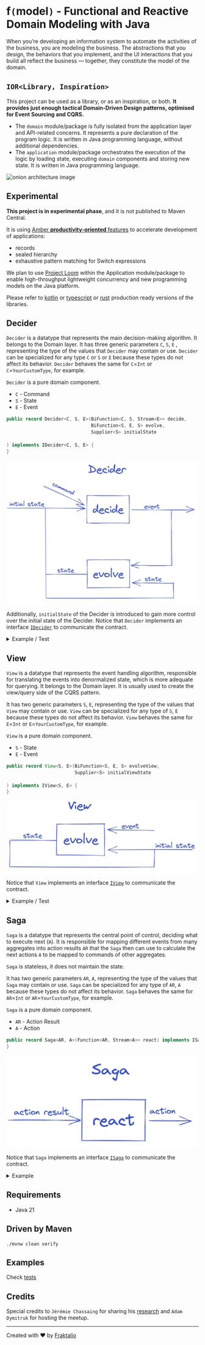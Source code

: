 # **f`(`model`)`** - Functional and Reactive Domain Modeling with Java

When you’re developing an information system to automate the activities of the business, you are modeling the business.
The abstractions that you design, the behaviors that you implement, and the UI interactions that you build all reflect
the business — together,
they constitute the model of the domain.

## `IOR<Library, Inspiration>`

This project can be used as a library, or as an inspiration, or both. **It provides just enough tactical
Domain-Driven Design patterns, optimised for Event Sourcing and CQRS.**

- The `domain` module/package is fully isolated from the application layer and API-related concerns. It represents a
  pure
  declaration of the program logic. It is written in Java programming language, without
  additional
  dependencies.
- The `application` module/package orchestrates the execution of the logic by loading state, executing `domain`
  components
  and storing new state. It is written in Java programming language.

![onion architecture image](.assets/onion.png)

## Experimental

**This project is in experimental phase**, and it is not published to Maven Central.

It is using [Amber **productivity-oriented** features](https://openjdk.org/projects/amber/) to accelerate development of
applications:

- records
- sealed hierarchy
- exhaustive pattern matching for Switch expressions

We plan to
use [Project Loom](https://blogs.oracle.com/javamagazine/post/going-inside-javas-project-loom-and-virtual-threads)
within the Application module/package to enable high-throughput lightweight concurrency and new programming models on
the Java platform.

Please refer to [kotlin](https://github.com/fraktalio/fmodel) or [typescript](https://github.com/fraktalio/fmodel-ts)
or [rust](https://github.com/fraktalio/fmodel-rust)
production ready versions of the libraries.

## Decider

`Decider` is a datatype that represents the main decision-making algorithm. It belongs to the Domain layer. It has three
generic parameters `C`, `S`, `E` , representing the type of the values that `Decider` may contain or use.
`Decider` can be specialized for any type `C` or `S` or `E` because these types do not affect its
behavior. `Decider` behaves the same for `C`=`Int` or `C`=`YourCustomType`, for example.

`Decider` is a pure domain component.

- `C` - Command
- `S` - State
- `E` - Event

```java
public record Decider<C, S, E>(BiFunction<C, S, Stream<E>> decide,
                               BiFunction<S, E, S> evolve,
                               Supplier<S> initialState

) implements IDecider<C, S, E> {
}
```

![decider image](.assets/decider.png)

Additionally, `initialState` of the Decider is introduced to gain more control over the initial state of the Decider.
Notice that `Decider` implements an
interface [`IDecider`](src/main/java/com/fraktalio/fmodel/domain/decider/IDecider.java) to communicate the contract.

<details>
  <summary>Example / Test</summary>

```java
class DeciderTest {
  @Test
  void deciderTest() {
    var addOddNumberCommand = new AddOddNumberCommand(1);
    var oddNumberAddedEvent = new OddNumberAddedEvent(1);
    var addEvenNumberCommand = new AddEvenNumberCommand(2);
    var evenNumberAddedEvent = new EvenNumberAddedEvent(2);
    var oddState = new OddNumberState(0);
    var evenState = new EvenNumberState(0);
    var state = new NumberState(evenState, oddState);

    Decider<? super OddCommand, OddNumberState, OddEvent> oddDecider = new Decider<>(
            (c, s) -> switch (c) {
              case AddOddNumberCommand cmd -> Stream.of(new OddNumberAddedEvent(s.value() + cmd.value()));
              case MultiplyOddNumberCommand cmd -> Stream.of(new OddNumberMultipliedEvent(s.value() * cmd.value()));
              case null -> Stream.empty();
            },
            (s, e) -> switch (e) {
              case OddNumberAddedEvent evt -> new OddNumberState(evt.value());
              case OddNumberMultipliedEvent evt -> new OddNumberState(evt.value());
              case null -> s;
            },
            () -> oddState
    );

    Decider<? super EvenCommand, EvenNumberState, EvenEvent> evenDecider = new Decider<>(
            (c, s) -> switch (c) {
              case AddEvenNumberCommand cmd -> Stream.of(new EvenNumberAddedEvent(s.value() + cmd.value()));
              case MultiplyEvenNumberCommand cmd -> Stream.of(new EvenNumberMultipliedEvent(s.value() * cmd.value()));
              case null -> Stream.empty();
            },
            (s, e) -> switch (e) {
              case EvenNumberAddedEvent evt -> new EvenNumberState(evt.value());
              case EvenNumberMultipliedEvent evt -> new EvenNumberState(evt.value());
              case null -> s;
            },
            () -> evenState
    );

    // Combining two deciders into one
    Decider<Command, Pair<EvenNumberState, OddNumberState>, Event> _decider = Decider.combine(
            evenDecider, EvenCommand.class, EvenEvent.class,
            oddDecider, OddCommand.class, OddEvent.class
    );
    // Combining two deciders into one, plus mapping inconvenient `Pair` into a domain specific `NumberState`
    Decider<Command, NumberState, Event> decider = Decider
            .combine(
                    evenDecider, EvenCommand.class, EvenEvent.class,
                    oddDecider, OddCommand.class, OddEvent.class)
            .dimapState(
                    (ns) -> new Pair<>(ns.evenNumber(), ns.oddNumber()),
                    (p) -> new NumberState(p.first(), p.second())
            );

    assertIterableEquals(List.of(oddNumberAddedEvent), oddDecider.decide().apply(addOddNumberCommand, oddState).toList());
    assertIterableEquals(List.of(evenNumberAddedEvent), evenDecider.decide().apply(addEvenNumberCommand, evenState).toList());
    assertIterableEquals(List.of(oddNumberAddedEvent), decider.decide().apply(addOddNumberCommand, state).toList());

    assertEquals(new OddNumberState(1), oddDecider.evolve().apply(oddState, oddNumberAddedEvent));
    assertEquals(new EvenNumberState(2), evenDecider.evolve().apply(evenState, evenNumberAddedEvent));
    assertEquals(new NumberState(new EvenNumberState(0), new OddNumberState(1)), decider.evolve().apply(state, oddNumberAddedEvent));
    assertEquals(new NumberState(new EvenNumberState(2), new OddNumberState(0)), decider.evolve().apply(state, evenNumberAddedEvent));
  }
}

```

</details>

## View

`View`  is a datatype that represents the event handling algorithm, responsible for translating the events into
denormalized state, which is more adequate for querying. It belongs to the Domain layer. It is usually used to create
the view/query side of the CQRS pattern.

It has two generic parameters `S`, `E`, representing the type of the values that `View` may contain or use.
`View` can be specialized for any type of `S`, `E` because these types do not affect its behavior.
`View` behaves the same for `E`=`Int` or `E`=`YourCustomType`, for example.

`View` is a pure domain component.

- `S` - State
- `E` - Event

```java
public record View<S, E>(BiFunction<S, E, S> evolveView,
                         Supplier<S> initialViewState

) implements IView<S, E> {
}
```

![view image](.assets/view.png)

Notice that `View` implements an interface [`IView`](src/main/java/com/fraktalio/fmodel/domain/view/IView.java) to
communicate the contract.

<details>
  <summary>Example / Test</summary>

```java
class ViewTest {
  @Test
  void viewTest() {
    var oddNumberAddedEvent = new OddNumberAddedEvent(1);
    var evenNumberAddedEvent = new EvenNumberAddedEvent(2);
    var oddState = new OddNumberState(0);
    var evenState = new EvenNumberState(0);
    var state = new NumberState(evenState, oddState);

    View<OddNumberState, ? super OddEvent> oddView = new View<>(
            (s, e) -> switch (e) {
              case OddNumberAddedEvent evt -> new OddNumberState(evt.value());
              case OddNumberMultipliedEvent evt -> new OddNumberState(evt.value());
              case null -> s;
            },
            () -> oddState
    );

    View<EvenNumberState, ? super EvenEvent> evenView = new View<>(
            (s, e) -> switch (e) {
              case EvenNumberAddedEvent evt -> new EvenNumberState(evt.value());
              case EvenNumberMultipliedEvent evt -> new EvenNumberState(evt.value());
              case null -> s;
            },
            () -> evenState
    );

    // Combining two views into one
    View<Pair<EvenNumberState, OddNumberState>, ? super Event> _decider = View.combine(
            evenView, EvenEvent.class,
            oddView, OddEvent.class
    );
    // Combining two views into one, plus mapping inconvenient `Pair` into more domain specific `NumberState`
    View<NumberState, ? super Event> decider = View
            .combine(evenView, EvenEvent.class, oddView, OddEvent.class)
            .dimapState(
                    (ns) -> new Pair<>(ns.evenNumber(), ns.oddNumber()),
                    (p) -> new NumberState(p.first(), p.second())
            );

    assertEquals(new OddNumberState(1), oddView.evolveView().apply(oddState, oddNumberAddedEvent));
    assertEquals(new EvenNumberState(2), evenView.evolveView().apply(evenState, evenNumberAddedEvent));
    assertEquals(new NumberState(new EvenNumberState(0), new OddNumberState(1)), decider.evolveView().apply(state, oddNumberAddedEvent));
    assertEquals(new NumberState(new EvenNumberState(2), new OddNumberState(0)), decider.evolveView().apply(state, evenNumberAddedEvent));
  }
}

```

</details>

## Saga

`Saga` is a datatype that represents the central point of control, deciding what to execute next (`A`). It is
responsible for mapping different events from many aggregates into action results `AR` that the `Saga` then can use to
calculate the next actions `A` to be mapped to commands of other aggregates.

`Saga` is stateless, it does not maintain the state.

It has two generic parameters `AR`, `A`, representing the type of the values that `Saga` may contain or use.
`Saga` can be specialized for any type of `AR`, `A` because these types do not affect its behavior.
`Saga` behaves the same for `AR`=`Int` or `AR`=`YourCustomType`, for example.

`Saga` is a pure domain component.

- `AR` - Action Result
- `A`  - Action

```java
public record Saga<AR, A>(Function<AR, Stream<A>> react) implements ISaga<AR, A> {
}
```

![saga image](.assets/saga.png)

Notice that `Saga` implements an interface [`ISaga`](src/main/java/com/fraktalio/fmodel/domain/saga/ISaga.java) to
communicate the contract.

<details>
  <summary>Example</summary>

```java

class SagaTest {
  @Test
  void sagaTest() {
    var oddNumberAddedEvent = new OddNumberAddedEvent(1);
    var evenNumberAddedEvent = new EvenNumberAddedEvent(2);
    var addOddNumberCommand = new AddOddNumberCommand(3);
    var addEvenNumberCommand = new AddEvenNumberCommand(2);

    Saga<? super OddEvent, ? extends EvenCommand> oddSaga = new Saga<>(
            (ar) -> switch (ar) {
              case OddNumberAddedEvent evt -> Stream.of(new AddEvenNumberCommand(evt.value() + 1));
              case OddNumberMultipliedEvent evt -> Stream.of(new MultiplyEvenNumberCommand(evt.value() + 1));
              case null -> Stream.empty();
            }
    );

    Saga<? super EvenEvent, ? extends OddCommand> evenSaga = new Saga<>(
            (ar) -> switch (ar) {
              case EvenNumberAddedEvent evt -> Stream.of(new AddOddNumberCommand(evt.value() + 1));
              case EvenNumberMultipliedEvent evt -> Stream.of(new MultiplyOddNumberCommand(evt.value() + 1));
              case null -> Stream.empty();
            }
    );

    // Combining two sagas into one saga
    Saga<? super Event, ? extends Command> saga = Saga.combine(
            oddSaga, OddEvent.class,
            evenSaga, EvenEvent.class
    );

    assertIterableEquals(List.of(addEvenNumberCommand), oddSaga.react().apply(oddNumberAddedEvent).toList());
    assertIterableEquals(List.of(addOddNumberCommand), evenSaga.react().apply(evenNumberAddedEvent).toList());

    assertIterableEquals(List.of(addEvenNumberCommand), saga.react().apply(oddNumberAddedEvent).toList());
    assertIterableEquals(List.of(addOddNumberCommand), saga.react().apply(evenNumberAddedEvent).toList());
  }
}

 ```

</details>

## Requirements

- Java 21

## Driven by Maven

```shell
./mvnw clean verify
```

## Examples

Check [tests](src/test/java/com/fraktalio/fmodel/domain/example)

## Credits

Special credits to `Jérémie Chassaing` for sharing his [research](https://www.youtube.com/watch?v=kgYGMVDHQHs)
and `Adam Dymitruk` for hosting the meetup.

---
Created with :heart: by [Fraktalio](https://fraktalio.com/)